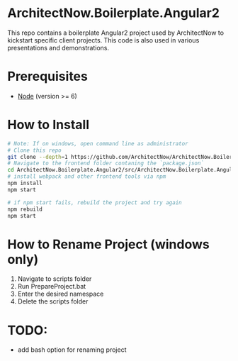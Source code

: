 # ArchitectNow.Boilerplate.Angular2
This repo contains a boilerplate Angular2 project used by ArchitectNow to kickstart specific client projects.  This code is also used in various presentations and demonstrations.

# Prerequisites
- [Node](https://nodejs.org/en/download/current/) (version >= 6)

# How to Install 
```bash
# Note: If on windows, open command line as administrator
# Clone this repo
git clone --depth=1 https://github.com/ArchitectNow/ArchitectNow.Boilerplate.Angular2
# Navigate to the frontend folder contaning the `package.json`
cd ArchitectNow.Boilerplate.Angular2/src/ArchitectNow.Boilerplate.Angular2
# install webpack and other frontend tools via npm
npm install
npm start

# if npm start fails, rebuild the project and try again
npm rebuild
npm start
```

# How to Rename Project (windows only)
1. Navigate to scripts folder
2. Run PrepareProject.bat
3. Enter the desired namespace
4. Delete the scripts folder 

# TODO:
 - add bash option for renaming project
